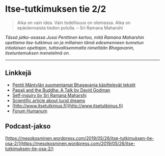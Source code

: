 # Itse-tutkimuksen tie 2/2

> Aika on vain idea. Vain todellisuus on olemassa. Aika on epäolennaista tiedon polulla. – Sri Ramana Maharshi

_Tässä jatko-osassa Jussi Penttinen kertoo, mitä Ramana Maharshin opettama itse-tutkimus on ja millainen tämä edesmenneen tunnetun intialaisen opettajan, tuttavallisemmalta nimeltään Bhagavanin, itsetuntemuksen menetelmä on._

---

## Linkkejä

* [Pentti Mäntylän suomentamat Bhagavania käsittelevät tekstit](http://www.saunalahti.fi/~pentmant/)
* [Papaji and the Buddha: A Talk by David Godman](https://www.youtube.com/watch?v=Ws2Tq575k7M)
* [Self-inquiry by Sri Ramana Maharshi](https://en.wikipedia.org/wiki/Self-enquiry_%28Ramana_Maharshi%29)
* [Scientific article about lucid dreams](https://www.researchgate.net/publication/318946859_Lucid_dreaming_A_Wake-Initiated-Lucid-Dream_WILD_approach)
* [http://www.itsetutkimus.fi](http://www.itsetutkimus.fi)
* [Forum Humanum](http://forumhumanum.fi/)

## Podcast-jakso

[https://mesokosminen.wordpress.com/2019/05/26/itse-tutkimuksen-tie-osa-2/](https://mesokosminen.wordpress.com/2019/05/26/itse-tutkimuksen-tie-osa-2/)

